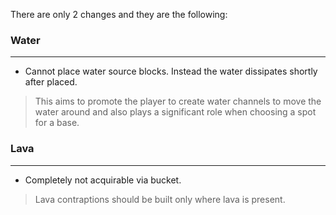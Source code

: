 There are only 2 changes and they are the following:

### Water

---
- Cannot place water source blocks. Instead the water dissipates shortly after placed.
>This aims to promote the player to create water channels to move the water around and also plays a significant role when choosing a spot for a base.

### Lava

---
- Completely not acquirable via bucket.
>Lava contraptions should be built only where lava is present.
